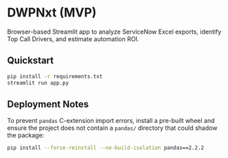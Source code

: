 # DWPNxt (MVP)

Browser-based Streamlit app to analyze ServiceNow Excel exports, identify Top Call Drivers, and estimate automation ROI.

## Quickstart
```bash
pip install -r requirements.txt
streamlit run app.py
```

## Deployment Notes
To prevent `pandas` C-extension import errors, install a pre-built wheel and ensure the project does not contain a `pandas/` directory that could shadow the package:
```bash
pip install --force-reinstall --no-build-isolation pandas==2.2.2
```
